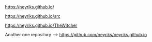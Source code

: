https://neyriks.github.io/

https://neyriks.github.io/src

https://neyriks.github.io/TheWitcher


Another one repository --> https://github.com/neyriks/neyriks.github.io
